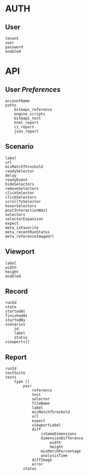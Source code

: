 # AUTH

## User
    tenant
    user
    password
    enabled



# API

## User                                     *Preferences*
    accountName
    paths
        bitmaps_reference
        engine_scripts
        bitmaps_test
        html_report
        ci_report
        json_report


## Scenario
    label
    url
    misMatchThreshold
    readySelector
    delay
    readyEvent
    hideSelectors
    removeSelectors
    clickSelector
    clickSelectors
    scrollToSelector
    hoverSelectors
    postInteractionWait
    selectors
    selectorExpansion
    expect
    meta_isFavorite
    meta_recentRunStatus
    meta_referenceImageUrl


## Viewport
    label
    width
    height
    enabled


## Record
    runId
    state
    startedAt
    finishedAt
    startedBy
    scenarios
        id
        label
        status
    viewports[]


## Report
    runId
    testSuite
    tests
        type []
            pair 
                reference
                test
                selector
                fileName
                label
                misMatchThreshold
                url
                expect
                viewportLabel
                diff
                    isSameDimensions
                    dimensionDifference
                        width
                        height
                    misMatchPercentage
                    analysisTime
                diffImage
                error
            status

